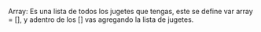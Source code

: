 Array: Es una lista de todos los jugetes que tengas, este se define var array = [], y adentro de los [] vas agregando la lista de jugetes.